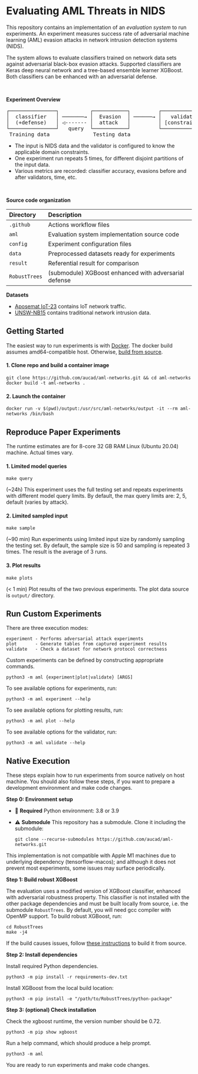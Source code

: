 # Evaluating AML Threats in NIDS

This repository contains an implementation of an _evaluation system_ to run experiments. An experiment measures success rate of adversarial machine learning (AML) evasion attacks in network intrusion detection systems (NIDS).

The system allows to evaluate classifiers trained on network data sets against adversarial black-box evasion attacks. 
Supported classifiers are Keras deep neural network and a tree-based ensemble learner XGBoost. 
Both classifiers can be enhanced with an adversarial defense.

<br/>

**Experiment Overview**

<pre>
┌───────────────┐          ┌───────────┐         ┌───────────────┐          
│  classifier   │ ───────→ │  Evasion  │ ──────→ │   validator   │ ──────→  valid & evasive
│  (+defense)   │ ◁------- │  attack   │         │ [constraints] │          adversarial
└───────────────┘   query  └───────────┘         └───────────────┘          examples                       
 Training data              Testing data 
</pre>

* The input is NIDS data and the validator is configured to know the applicable domain constraints.
* One experiment run repeats 5 times, for different disjoint partitions of the input data.
* Various metrics are recorded: classifier accuracy, evasions before and after validators, time, etc.

<br/>

**Source code organization**

| Directory     | Description                                           |
|:--------------|:------------------------------------------------------|
| `.github`     | Actions workflow files                                |
| `aml`         | Evaluation system implementation source code          |
| `config`      | Experiment configuration files                        |
| `data`        | Preprocessed datasets ready for experiments           |
| `result`      | Referential result for comparison                     |
| `RobustTrees` | (submodule) XGBoost enhanced with adversarial defense |

**Datasets**

- [Aposemat IoT-23][IOT] contains IoT network traffic.
- [UNSW-NB15][UNS] contains traditional network intrusion data.


## Getting Started

The easiest way to run experiments is with [Docker][DOC].
The docker build assumes amd64-compatible host. Otherwise, [build from source](#native-execution).

#### 1. Clone repo and build a container image

```
git clone https://github.com/aucad/aml-networks.git && cd aml-networks
docker build -t aml-networks . 
```

#### 2. Launch the container

```
docker run -v $(pwd)/output:/usr/src/aml-networks/output -it --rm aml-networks /bin/bash
```

## Reproduce Paper Experiments

The runtime estimates are for 8-core 32 GB RAM Linux (Ubuntu 20.04) machine. Actual times vary.

#### 1. Limited model queries 

```
make query
```

(~24h) This experiment uses the full testing set and repeats experiments with different model query limits. 
By default, the max query limits are: 2, 5, default (varies by attack). 

#### 2. Limited sampled input 

```
make sample
```

(~90 min) Run experiments using limited input size by randomly sampling the testing set. 
By default, the sample size is 50 and sampling is repeated 3 times. The result is the average of 3 runs.

#### 3. Plot results 

```
make plots
```

(< 1 min) Plot results of the two previous experiments. The plot data source is `output/` directory. 


## Run Custom Experiments

There are three execution modes:

```
experiment - Performs adversarial attack experiments
plot       - Generate tables from captured experiment results
validate   - Check a dataset for network protocol correctness
```

Custom experiments can be defined by constructing appropriate commands.

```
python3 -m aml {experiment|plot|validate} [ARGS]
```

To see available options for experiments, run:

```
python3 -m aml experiment --help
```

To see available options for plotting results, run:

```
python3 -m aml plot --help
```

To see available options for the validator, run:

```
python3 -m aml validate --help
```

## Native Execution

These steps explain how to run experiments from source natively on host machine.
You should also follow these steps, if you want to prepare a development environment and make code changes.

**Step 0: Environment setup**

- :snake: **Required** Python environment: 3.8 or 3.9

- :warning: **Submodule** This repository has a submodule. Clone it including the submodule:

  ```
  git clone --recurse-submodules https://github.com/aucad/aml-networks.git
  ```

This implementation is not compatible with Apple M1 machines due to underlying dependency (tensorflow-macos); and
although it does not prevent most experiments, some issues may surface periodically.

**Step 1: Build robust XGBoost**

The evaluation uses a modified version of XGBoost classifier, enhanced with adversarial robustness property. 
This classifier is not installed with the other package dependencies and must be built locally from source, i.e. the submodule `RobustTrees`.
By default, you will need gcc compiler with OpenMP support. 
To build robust XGBoost, run:

```
cd RobustTrees
make -j4
```

If the build causes issues, follow [these instructions][RBT] to build it from source.

**Step 2: Install dependencies**

Install required Python dependencies.

```
python3 -m pip install -r requirements-dev.txt
```

Install XGBoost from the local build location:

```
python3 -m pip install -e "/path/to/RobustTrees/python-package"
```

**Step 3: (optional) Check installation**


Check the xgboost runtime, the version number should be 0.72.

```
python3 -m pip show xgboost
```

Run a help command, which should produce a help prompt.

```
python3 -m aml
```

You are ready to run experiments and make code changes. 

[IOT]: https://www.stratosphereips.org/datasets-iot23/
[UNS]: https://research.unsw.edu.au/projects/unsw-nb15-dataset
[DOC]: https://docs.docker.com/engine/install/
[RBT]: https://github.com/chenhongge/RobustTrees/tree/master/python-package#from-source
